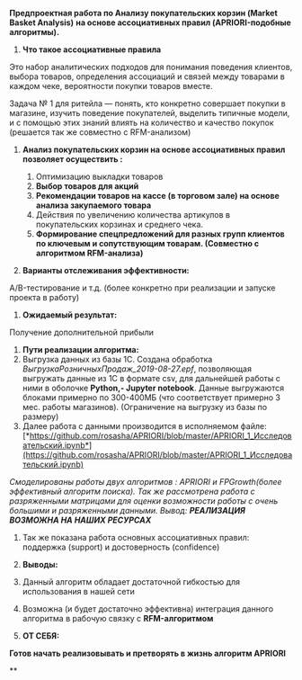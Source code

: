 ﻿**Предпроектная работа по Анализу покупательских корзин (Market Basket Analysis)**  **на основе  ассоциативных правил (APRIORI-подобные алгоритмы).**

1. **Что такое ассоциативные правила**

Это набор аналитических подходов для понимания поведения клиентов, выбора товаров, определения ассоциаций и связей между товарами в каждом чеке, вероятности покупки товаров вместе.

Задача № 1 для ритейла — понять, кто конкретно совершает покупки в магазине, изучить поведение покупателей, выделить типичные модели, и с помощью этих знаний влиять на количество и качество покупок (решается так же совместно с RFM-анализом)

1. **Анализ покупательских корзин на основе ассоциативных правил позволяет осуществить :**
   1. Оптимизацию выкладки товаров
   1. **Выбор товаров для акций** 
   1. **Рекомендации товаров на кассе (в торговом зале) на основе анализа закупаемого товара**
   1. Действия по увеличению количества артикулов в покупательских корзинах и среднего чека.
   1. **Формирование спецпредложений для разных групп клиентов по ключевым и сопутствующим товарам. (Совместно с алгоритмом RFM-анализа)**

1. **Варианты отслеживания эффективности:**

A/B-тестирование и т.д. (более конкретно при реализации и запуске проекта в работу)

1. **Ожидаемый результат:**

Получение дополнительной прибыли

1. **Пути реализации алгоритма:**
1. Выгрузка данных из базы 1С. Создана обработка *ВыгрузкаРозничныхПродаж\_2019-08-27.epf*, позволяющая выгружать данные из 1С в формате csv, для дальнейшей работы с ними в оболочке **Python,- Jupyter notebook**.  Данные выгружаются блоками примерно по 300-400МБ (что соответствует примерно 3 мес.  работы магазинов). (Ограничение на выгрузку из базы по размеру)
1. Далее работа с данными производится в исполняемом файле:
   [*https://github.com/rosasha/APRIORI/blob/master/APRIORI_1_Исследовательский.ipynb*](https://github.com/rosasha/APRIORI/blob/master/APRIORI_1_Исследовательский.ipynb)

*Смоделированы  работы двух алгоритмов : APRIORI и  FPGrowth(более эффективный алгоритм поиска). Так же рассмотрена работа с разряженными матрицами для оценки возможности работы с очень большими и разряженными данными. Вывод: **РЕАЛИЗАЦИЯ ВОЗМОЖНА НА НАШИХ РЕСУРСАХ***

1. Так же показана работа  основных ассоциативных правил: поддержка (support) и достоверность  (confidence)

1. **Выводы:**
1. Данный алгоритм обладает достаточной гибкостью для использования в нашей сети
1. Возможна (и будет достаточно эффективна) интеграция данного алгоритма в рабочую связку с **RFM-алгоритмом**

1. **ОТ СЕБЯ:**

**Готов начать реализовывать и претворять в жизнь алгоритм APRIORI** 




** 

